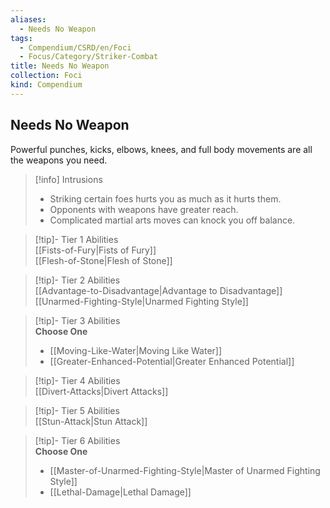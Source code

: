 ```yaml
---
aliases:
  - Needs No Weapon
tags:
  - Compendium/CSRD/en/Foci
  - Focus/Category/Striker-Combat
title: Needs No Weapon
collection: Foci
kind: Compendium
---
```

## Needs No Weapon  
Powerful punches, kicks, elbows, knees, and full body movements are all the weapons you need.  

>[!info] Intrusions  
>- Striking certain foes hurts you as much as it hurts them.  
>- Opponents with weapons have greater reach.  
>- Complicated martial arts moves can knock you off balance.  


>[!tip]- Tier 1 Abilities  
> [[Fists-of-Fury|Fists of Fury]]  
> [[Flesh-of-Stone|Flesh of Stone]]  


>[!tip]- Tier 2 Abilities  
> [[Advantage-to-Disadvantage|Advantage to Disadvantage]]  
> [[Unarmed-Fighting-Style|Unarmed Fighting Style]]  


>[!tip]- Tier 3 Abilities  
> **Choose One**  
>- [[Moving-Like-Water|Moving Like Water]]  
>- [[Greater-Enhanced-Potential|Greater Enhanced Potential]]  


>[!tip]- Tier 4 Abilities  
> [[Divert-Attacks|Divert Attacks]]  


>[!tip]- Tier 5 Abilities  
> [[Stun-Attack|Stun Attack]]  


>[!tip]- Tier 6 Abilities  
> **Choose One**  
>- [[Master-of-Unarmed-Fighting-Style|Master of Unarmed Fighting Style]]  
>- [[Lethal-Damage|Lethal Damage]]